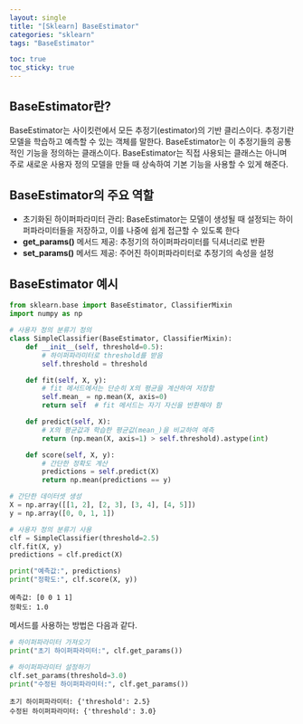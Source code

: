```yaml
---
layout: single
title: "[Sklearn] BaseEstimator"
categories: "sklearn"
tags: "BaseEstimator"

toc: true
toc_sticky: true
---
```


## BaseEstimator란?
BaseEstimator는 사이킷런에서 모든 추정기(estimator)의 기반 클리스이다. 추정기란 모델을 학습하고 예측할 수 있는 객체를 말한다. BaseEstimator는 이 추정기들의 공통적인 기능을 정의하는 클래스이다. BaseEstimator는 직접 사용되는 클래스는 아니며 주로 새로운 사용자 정의 모델을 만들 때 상속하여 기본 기능을 사용할 수 있게 해준다.

## BaseEstimator의 주요 역할
- 초기화된 하이퍼파라미터 관리: BaseEstimator는 모델이 생성될 때 설정되는 하이퍼파라미터들을 저장하고, 이를 나중에
 쉽게 접근할 수 있도록 한다
- **get_params()** 메서드 제공: 추정기의 하이퍼파라미터를 딕셔너리로 반환
- **set_params()** 메서드 제공: 주어진 하이퍼파라미터로 추정기의 속성을 설정

## BaseEstimator 예시
```python
from sklearn.base import BaseEstimator, ClassifierMixin
import numpy as np

# 사용자 정의 분류기 정의
class SimpleClassifier(BaseEstimator, ClassifierMixin):
    def __init__(self, threshold=0.5):
        # 하이퍼파라미터로 threshold를 받음
        self.threshold = threshold

    def fit(self, X, y):
        # fit 메서드에서는 단순히 X의 평균을 계산하여 저장함
        self.mean_ = np.mean(X, axis=0)
        return self  # fit 메서드는 자기 자신을 반환해야 함

    def predict(self, X):
        # X의 평균값과 학습한 평균값(mean_)을 비교하여 예측
        return (np.mean(X, axis=1) > self.threshold).astype(int)

    def score(self, X, y):
        # 간단한 정확도 계산
        predictions = self.predict(X)
        return np.mean(predictions == y)

# 간단한 데이터셋 생성
X = np.array([[1, 2], [2, 3], [3, 4], [4, 5]])
y = np.array([0, 0, 1, 1])

# 사용자 정의 분류기 사용
clf = SimpleClassifier(threshold=2.5)
clf.fit(X, y)
predictions = clf.predict(X)

print("예측값:", predictions)
print("정확도:", clf.score(X, y))
```

    예측값: [0 0 1 1]
    정확도: 1.0


메서드를 사용하는 방법은 다음과 같다.

```python
# 하이퍼파라미터 가져오기
print("초기 하이퍼파라미터:", clf.get_params())

# 하이퍼파라미터 설정하기
clf.set_params(threshold=3.0)
print("수정된 하이퍼파라미터:", clf.get_params())
```

    초기 하이퍼파라미터: {'threshold': 2.5}
    수정된 하이퍼파라미터: {'threshold': 3.0}

